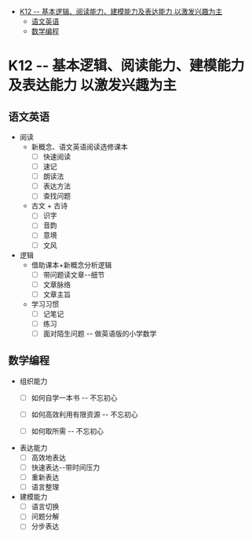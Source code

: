 - [K12 -- 基本逻辑、阅读能力、建模能力及表达能力 以激发兴趣为主](#k12----基本逻辑阅读能力建模能力及表达能力-以激发兴趣为主)
  - [语文英语](#语文英语)
  - [数学编程](#数学编程)


# K12 -- 基本逻辑、阅读能力、建模能力及表达能力 以激发兴趣为主

## 语文英语
+ 阅读
  + 新概念、语文英语阅读选修课本
    - [ ] 快速阅读
    - [ ] 速记
    - [ ] 朗读法
    - [ ] 表达方法
    - [ ] 查找问题

  + 古文 + 古诗
    - [ ] 识字
    - [ ] 音韵
    - [ ] 意境
    - [ ] 文风
+ 逻辑
  + 借助课本+新概念分析逻辑
    - [ ] 带问题读文章--细节
    - [ ] 文章脉络
    - [ ] 文章主旨
  
  + 学习习惯
    - [ ] 记笔记
    - [ ] 练习
    - [ ] 面对陌生问题 -- 做英语版的小学数学

## 数学编程

+ 组织能力
  - [ ] 如何自学一本书 -- 不忘初心
  - [ ] 如何高效利用有限资源 -- 不忘初心
  - [ ] 如何取所需 -- 不忘初心


+ 表达能力
  - [ ] 高效地表达
  - [ ] 快速表达--带时间压力
  - [ ] 重新表达
  - [ ] 语言整理

+ 建模能力
  - [ ] 语言切换
  - [ ] 问题分解
  - [ ] 分步表达

